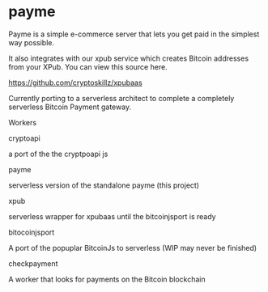 # payme

Payme is a simple e-commerce server that lets you get paid in the simplest way possible. 

It also integrates with our xpub service which creates Bitcoin addresses from your XPub. You can view this source here.

https://github.com/cryptoskillz/xpubaas

Currently porting to a serverless architect to complete a completely serverless Bitcoin Payment gateway.

Workers

cryptoapi

a port of the the cryptpoapi js

payme

serverless version of the standalone payme (this project)

xpub 

serverless wrapper for xpubaas until the bitcoinjsport is ready 

bitocoinjsport

A port of the popuplar BitcoinJs to serverless (WIP may never be finished)

checkpayment

A worker that looks for payments on the Bitcoin blockchain

